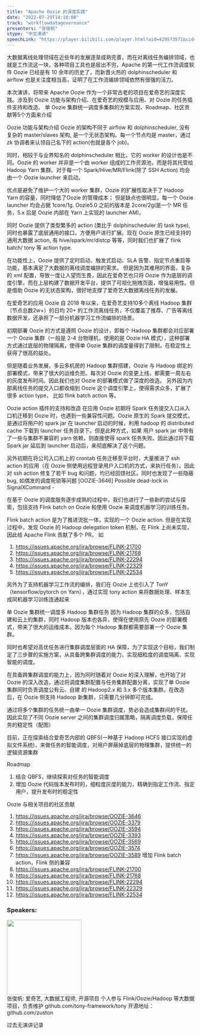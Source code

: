 ```yaml
---
title: "Apache Oozie 的深度实践"
date: "2022-07-29T14:10:00"
track: "workflowdatagovernance"
presenters: "张俊帆"
stype: "中文演讲"
speechLink: "https://player.bilibili.com/player.html?aid=429573571&cid=806299252&page=1"
---
```

大数据离线处理领域在近些年的发展逐渐成熟完善，而在对离线任务编排领域，也就是工作流这一块，各种项目工具也是层出不穷。Apache 的第一代工作流调度软件 Oozie 已经是有 10 余年的历史了，而新晋火热的 dolphinscheduler 和 airflow 也是关注度相当高，证明了在工作流编排领域依然有很强的活力。

本次演讲，将带来 Apache Oozie 作为一个非常古老的项目在爱奇艺的深度实践。涉及到 Oozie 功能与架构介绍、在爱奇艺的规模与应用、对 Oozie 的任务插件支持和改造、 单 Oozie 集群统一调度多集群的方案实现、Roadmap、社区贡献等5个方面来介绍

Oozie 功能与架构介绍
Oozie 的架构不同于 airflow 和 dolphinscheduler, 没有复杂的 master/slaves 架构, 是一个无状态架构。每一个节点均是 master，通过 zk 协调者来认领自己名下的 action(也就是各个 job)。

同时，相较于与业界知名的 dolphinscheduler 相比，它的 worker 的设计也是不同。Oozie 的 worker 并非是一个由 worker 组成的工作资源池，而是将其托管给 Hadoop Yarn 集群。对于每一个 Spark/Hive/MR/Flink(除了 SSH Action) 均会由一个 Oozie launcher 来启动。

优点是避免了维护一个大的 worker 集群，Oozie 的扩展性取决于了 Hadoop Yarn 的容量，同时降低了Oozie 的管理成本；
但是缺点也很明显，每一个 Oozie launcher 均会占据 1core/1g. Oozie5.0 之前的版本是 2core/2g(是一个 MR 任务，5.x 后是 Oozie 内部在 Yarn 上实现的 launcher AM)。

同时 Oozie 提供了类型繁多的 action (类比于 dolphinscheduler 的 task type), 同时也暴露了底层通用的接口，方便用户进行扩展。现在 Oozie 原生已经支持的通用大数据 action, 有 hive/spark/mr/distcp 等等，同时我们也扩展了 flink batch/ tony 等 action type.

在功能性上，Oozie 提供了定时启动、触发式启动、SLA 告警、指定节点重启等功能，基本满足了大数据的离线调度编排的需求。
但是因为其难用的界面，复杂的 xml 配置，导致一度让人望而生畏，因此在爱奇艺也只将 Oozie 作为底层的调度引擎，而在上层构建了数据开发平台，提供了可视化拖拽页面，增强易用性。但是借助 Oozie 的无状态架构，很好地支撑了爱奇艺大数据离线任务的发展。
 
在爱奇艺的应用
Oozie 自 2018 年以来，在爱奇艺支持10多个离线 Hadoop 集群（节点总数2w+）的日均 20+ 的工作流离线任务，不仅覆盖了推荐、广告等离线数据开发，还承担了一部分机器学习工作流编排的场景。

初期部署 Oozie 的方式是遵照 Oozie 的设计，即每个 Hadoop 集群都会对应部署一个 Oozie 集群（一般是 2-4 台物理机，使用的是 Oozie HA 模式），这种部署方式通过底层的物理隔离，使得单 Oozie 集群的调度量得到了限制，在稳定性上获得了很高的益处。

但是随着业务发展，多云多机房的 Hadoop 集群搭建，Oozie 与 Hadoop 绑定的部署模式，带来了很大的运维负担。每次对 Oozie 的变更上线，都需要一周左右的灰度发布时间。因此我们也对 Oozie 的部署模式做了深度的改造。
另外因为内部离线任务的提交入口都收缩到 Oozie 这个调度引擎上，使得需求众多，扩展了很多 action type， 比如 flink batch action 等。


Oozie action 插件的支持和改造
在应用 Oozie 初期将 Spark 任务提交入口从入口机迁移到 Oozie 时，也遇到一些兼容性问题。Oozie 原生的 Spark 提交模式，是通过将用户的 spark jar 在 launcher 启动的时候，利用 hadoop 的 distributed cache 下载到 launcher 任务目录下。但是此种方式，如果 用户 spark jar 中带有了一些与集群不兼容的 yarn 依赖，则直接使得 spark 任务失败。因此通过将下载 Spark jar 延后到 launcher 启动后，来彻底解决了这个问题。

另外初期在将公司入口机上的 crontab 任务迁移至平台时，大量推进了 ssh action 的应用（在 Oozie 侧使用远程登录用户入口机的方式，来执行任务）。因此对 ssh action 修复了若干 bug 和问题，均已经回馈社区。同时也发现了一些隐蔽 bug,  如偶发的调度死锁等问题 [OOZIE-3646] Possible dead-lock in SignalXCommand - 
 
在基于 Oozie 的调度服务逐步成熟的过程中，我们也进行了一些新的尝试与探索，包括支持 Flink batch on Oozie 和使用 Oozie 来调度机器学习的训练任务。

Flink batch action 是为了推进流批一体，实现的一个 Oozie action. 但是在实现过程中，发现 Oozie 的 Hadoop delegation token 机制，在 Flink 上尚未实现，因此给 Apache Flink 贡献了多个 PR， 如
1. https://issues.apache.org/jira/browse/FLINK-21700 
2. https://issues.apache.org/jira/browse/FLINK-21768
3. https://issues.apache.org/jira/browse/FLINK-22294 
4. https://issues.apache.org/jira/browse/FLINK-22329 
5. https://issues.apache.org/jira/browse/FLINK-22534

另外为了支持机器学习工作流的编排，我们在 Oozie 上也引入了 TonY（tensorflow/pytorch on Yarn），通过实现 tony action 来将数据处理、样本生成同机器学习训练连通起来

单 Oozie 集群统一调度多 Hadoop 集群任务
因为 Hadoop 集群的众多，包括自建和云上的集群，同时 Hadoop 版本也各异，使得在使用原先 Oozie 的部署模式，带来了很大的运维成本。因为每个 Hadoop 集群都需要部署一个 Oozie 集群。

同时也希望对高优任务进行集群调度层面的 HA 保障，为了实现这个目标，我们制定了三步骤的实施方案，从具备跨集群调度的能力、实现细粒度的调度隔离、实现智能的调度。

在具备跨集群调度的能力上，因为同时随着对 Oozie 的深入理解，也开始了对 Oozie 的深入改造，通过将调度集群配置与任务集群配置分离，实现了单 Oozie 集群同时负责调度公有云、自建 的 Hadoop2.x 和 3.x 多个版本集群。在改造后，在 Oozie 侧支持 Hadoop 新集群，只需要几分钟即可完成。

通过将多个集群的任务统一由单一 Oozie 集群调度，势必会造成集群间的干扰。因此实现了不同 Oozie server 之间的集群调度归属策略，隔离调度负载，保障任务的稳定性（配图）

目前，正在探索结合爱奇艺内部的 QBFS(一种基于 Hadoop HCFS 接口实现的虚拟文件系统)，来做任务的智能调度，对用户屏蔽掉底层的物理集群，提供统一的逻辑资源集群

Roadmap
1. 结合 QBFS，继续探索对任务的智能调度
2. 增加 Oozie 代码版本发布时的，细粒度灰度的能力，精确到指定工作流、指定用户，提升发布时的稳定性

Oozie 与相关项目的社区贡献
1. https://issues.apache.org/jira/browse/OOZIE-3646
2. https://issues.apache.org/jira/browse/OOZIE-3379
3. https://issues.apache.org/jira/browse/OOZIE-3594
4. https://issues.apache.org/jira/browse/OOZIE-3393
5. https://issues.apache.org/jira/browse/OOZIE-3569
6. https://issues.apache.org/jira/browse/OOZIE-3574
7. https://issues.apache.org/jira/browse/OOZIE-3589
增加 Flink batch action，Flink 侧的兼容
8. https://issues.apache.org/jira/browse/FLINK-21700 
9. https://issues.apache.org/jira/browse/FLINK-21768
10. https://issues.apache.org/jira/browse/FLINK-22294 
11. https://issues.apache.org/jira/browse/FLINK-22329 
12. https://issues.apache.org/jira/browse/FLINK-22534
 ### Speakers: 
 <img src="images/speaker/1251.png" width="200" /><br>张俊帆: 爱奇艺, 大数据工程师, 开源项目
个人参与 Flink/Oozie/Hadoop 等大数据项目，负责维护 github.com/tony-framework/tony
开源地址：github.com/zuston

过去无演讲记录

 